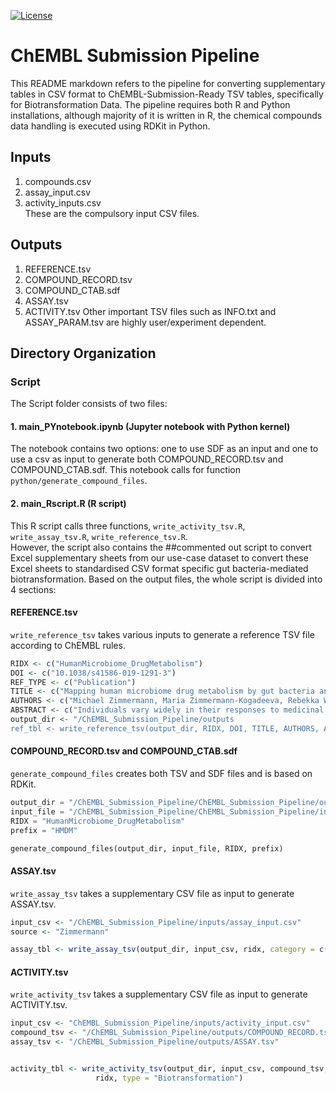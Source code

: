 [![License](https://img.shields.io/badge/License-MIT%202.0-blue.svg)](https://opensource.org/licenses/MIt)
# ChEMBL Submission Pipeline
This README markdown refers to the pipeline for converting supplementary tables in CSV format to ChEMBL-Submission-Ready TSV tables, specifically for Biotransformation Data. The pipeline requires both R and Python installations, although majority of it is written in R, the chemical compounds data handling is executed using RDKit in Python.

## Inputs
1. compounds.csv
2. assay_input.csv
3. activity_inputs.csv <br>
These are the compulsory input CSV files.

## Outputs
1. REFERENCE.tsv
2. COMPOUND_RECORD.tsv
3. COMPOUND_CTAB.sdf
4. ASSAY.tsv
5. ACTIVITY.tsv
Other important TSV files such as INFO.txt and ASSAY_PARAM.tsv are highly user/experiment dependent.

## Directory Organization

### Script
The Script folder consists of two files:
#### 1. main_PYnotebook.ipynb (Jupyter notebook with Python kernel)
The notebook contains two options: one to use SDF as an input and one to use a csv as input to generate both COMPOUND_RECORD.tsv and COMPOUND_CTAB.sdf. This notebook calls for function ```python/generate_compound_files```. 
#### 2. main_Rscript.R (R script)
This R script calls three functions, ```write_activity_tsv.R```, ```write_assay_tsv.R```, ```write_reference_tsv.R```. <br>
However, the script also contains the ##commented out script to convert Excel supplementary sheets from our use-case dataset to convert these Excel sheets to standardised CSV format specific gut bacteria-mediated biotransformation. 
Based on the output files, the whole script is divided into 4 sections:
#### REFERENCE.tsv ####
```write_reference_tsv``` takes various inputs to generate a reference TSV file according to ChEMBL rules. 

```r
RIDX <- c("HumanMicrobiome_DrugMetabolism")
DOI <- c("10.1038/s41586-019-1291-3")
REF_TYPE <- c("Publication")
TITLE <- c("Mapping human microbiome drug metabolism by gut bacteria and their genes") #mandatory
AUTHORS	<- c("Michael Zimmermann, Maria Zimmermann-Kogadeeva, Rebekka Wegmann & Andrew L. Goodman") #mandatory
ABSTRACT <- c("Individuals vary widely in their responses to medicinal drugs, which can be dangerous and expensive owing to treatment delays and adverse effects.")
output_dir <- "/ChEMBL_Submission_Pipeline/outputs
ref_tbl <- write_reference_tsv(output_dir, RIDX, DOI, TITLE, AUTHORS, ABSTRACT, REF_TYPE)
```

#### COMPOUND_RECORD.tsv and COMPOUND_CTAB.sdf ####
```generate_compound_files``` creates both TSV and SDF files and is based on RDKit. 

```python
output_dir = "/ChEMBL_Submission_Pipeline/ChEMBL_Submission_Pipeline/outputs"
input_file = "/ChEMBL_Submission_Pipeline/ChEMBL_Submission_Pipeline/inputs/compounds.csv"
RIDX = "HumanMicrobiome_DrugMetabolism"
prefix = "HMDM"

generate_compound_files(output_dir, input_file, RIDX, prefix)
```

#### ASSAY.tsv ####
```write_assay_tsv``` takes a supplementary CSV file as input to generate ASSAY.tsv.

```r
input_csv <- "/ChEMBL_Submission_Pipeline/inputs/assay_input.csv"
source <- "Zimmermann"

assay_tbl <- write_assay_tsv(output_dir, input_csv, ridx, category = c("bacteria", "enzyme", "community"), source)
```


#### ACTIVITY.tsv ####
```write_activity_tsv``` takes a supplementary CSV file as input to generate ACTIVITY.tsv.

```r
input_csv <- "ChEMBL_Submission_Pipeline/inputs/activity_input.csv"
compound_tsv <- "/ChEMBL_Submission_Pipeline/outputs/COMPOUND_RECORD.tsv" 
assay_tsv <- "/ChEMBL_Submission_Pipeline/outputs/ASSAY.tsv"


activity_tbl <- write_activity_tsv(output_dir, input_csv, compound_tsv, assay_tsv,
                   ridx, type = "Biotransformation")
```
